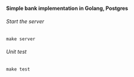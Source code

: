 #### Simple bank implementation in Golang, Postgres

###### Start the server
```
make server
```

###### Unit test
```
make test
```
